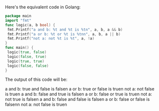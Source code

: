Here's the equivalent code in Golang:
```go
package main
import "fmt"
func logic(a, b bool) {
 fmt.Printf("a and b: %t and %t is %tn", a, b, a && b)
 fmt.Printf("a or b: %t or %t is %tnn", a, b, a || b)
 fmt.Printf("not a: not %t is %t", a, !a)
}
func main() {
 logic(true, false)
 logic(false, true)
 logic(true, true)
 logic(false, false)
}
```
The output of this code will be:

a and b: true and false is falsen
a or b: true or false is truen
not a: not false is truen
a and b: false and true is falsen
a or b: false or true is truen
not a: not true is falsen
a and b: false and false is falsen
a or b: false or false is falsenn
not a: not false is truen

